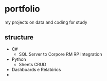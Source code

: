 # portfolio
my projects on data and coding for study


## structure

* C#
  * SQL Server to Corpore RM RP Integration
* Python 
  * Sheets CRUD
* Dashboards e Relatórios
* 
